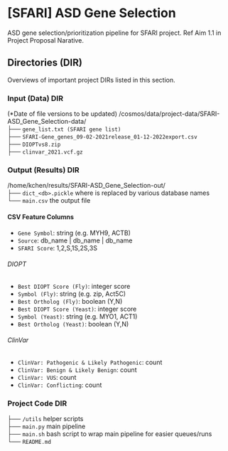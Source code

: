 # [SFARI] ASD Gene Selection
ASD gene selection/prioritization pipeline for SFARI project. Ref Aim 1.1 in Project Proposal Narative.

## Directories (DIR)
Overviews of important project DIRs listed in this section.
 
### Input (Data) DIR
(*Date of file versions to be updated)
/cosmos/data/project-data/SFARI-ASD_Gene_Selection-data/  
├── `gene_list.txt (SFARI gene list)`  
├── `SFARI-Gene_genes_09-02-2021release_01-12-2022export.csv`  
├── `DIOPTvs8.zip`  
├── `clinvar_2021.vcf.gz`  

### Output (Results) DIR
/home/kchen/results/SFARI-ASD_Gene_Selection-out/  
├── `dict_<db>.pickle` where <db> is replaced by various database names  
└── `main.csv` the output file  

#### CSV Feature Columns
- `Gene Symbol`: string (e.g. MYH9, ACTB)
- `Source`: db_name | db_name | db_name
- `SFARI Score`: 1,2,S,1S,2S,3S  
###### DIOPT  
- `Best DIOPT Score (Fly)`: integer score
- `Symbol (Fly)`: string (e.g. zip, Act5C)
- `Best Ortholog (Fly)`: boolean (Y,N)
- `Best DIOPT Score (Yeast)`: integer score
- `Symbol (Yeast)`: string (e.g. MYO1, ACT1)
- `Best Ortholog (Yeast)`: boolean (Y,N)
###### ClinVar  
- `ClinVar: Pathogenic & Likely Pathogenic`: count
- `ClinVar: Benign & Likely Benign`: count
- `ClinVar: VUS`: count
- `ClinVar: Conflicting`: count

### Project Code DIR
├── `/utils` helper scripts  
├── `main.py` main pipeline  
├── `main.sh`  bash script to wrap main pipeline for easier queues/runs  
└── `README.md`
